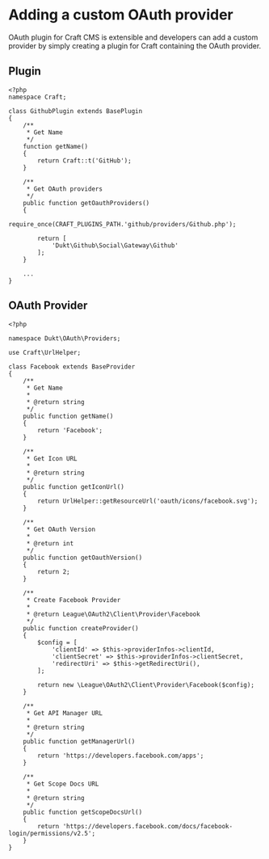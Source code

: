 # Adding a custom OAuth provider

OAuth plugin for Craft CMS is extensible and developers can add a custom provider
by simply creating a plugin for Craft containing the OAuth provider.

## Plugin

    <?php
    namespace Craft;

    class GithubPlugin extends BasePlugin
    {
        /**
         * Get Name
         */
        function getName()
        {
            return Craft::t('GitHub');
        }

        /**
         * Get OAuth providers
         */
        public function getOauthProviders()
        {
            require_once(CRAFT_PLUGINS_PATH.'github/providers/Github.php');

            return [
                'Dukt\Github\Social\Gateway\Github'
            ];
        }

        ...
    }


## OAuth Provider

    <?php

    namespace Dukt\OAuth\Providers;

    use Craft\UrlHelper;

    class Facebook extends BaseProvider
    {
        /**
         * Get Name
         *
         * @return string
         */
        public function getName()
        {
            return 'Facebook';
        }

        /**
         * Get Icon URL
         *
         * @return string
         */
        public function getIconUrl()
        {
            return UrlHelper::getResourceUrl('oauth/icons/facebook.svg');
        }

        /**
         * Get OAuth Version
         *
         * @return int
         */
        public function getOauthVersion()
        {
            return 2;
        }

        /**
         * Create Facebook Provider
         *
         * @return League\OAuth2\Client\Provider\Facebook
         */
        public function createProvider()
        {
            $config = [
                'clientId' => $this->providerInfos->clientId,
                'clientSecret' => $this->providerInfos->clientSecret,
                'redirectUri' => $this->getRedirectUri(),
            ];

            return new \League\OAuth2\Client\Provider\Facebook($config);
        }

        /**
         * Get API Manager URL
         *
         * @return string
         */
        public function getManagerUrl()
        {
            return 'https://developers.facebook.com/apps';
        }

        /**
         * Get Scope Docs URL
         *
         * @return string
         */
        public function getScopeDocsUrl()
        {
            return 'https://developers.facebook.com/docs/facebook-login/permissions/v2.5';
        }
    }